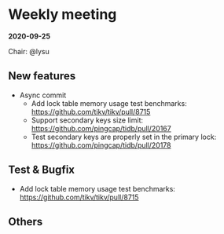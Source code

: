 # Weekly meeting

**2020-09-25**

Chair: @lysu

## New features

* Async commit
  * Add lock table memory usage test benchmarks: https://github.com/tikv/tikv/pull/8715
  * Support secondary keys size limit: https://github.com/pingcap/tidb/pull/20167
  * Test secondary keys are properly set in the primary lock: https://github.com/pingcap/tidb/pull/20178


## Test & Bugfix
  * Add lock table memory usage test benchmarks: https://github.com/tikv/tikv/pull/8715
  


## Others
